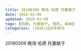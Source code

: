 ```yaml
---
title: 20180309 晚场 哈德 托妻献子
date: 2018-03-09
updated: 2018-03-09
tags: [哈德, 托妻献子, 相声, 高峰]
categories: (2018)戊戌年场次 
---
```

20180309 晚场 哈德 托妻献子

